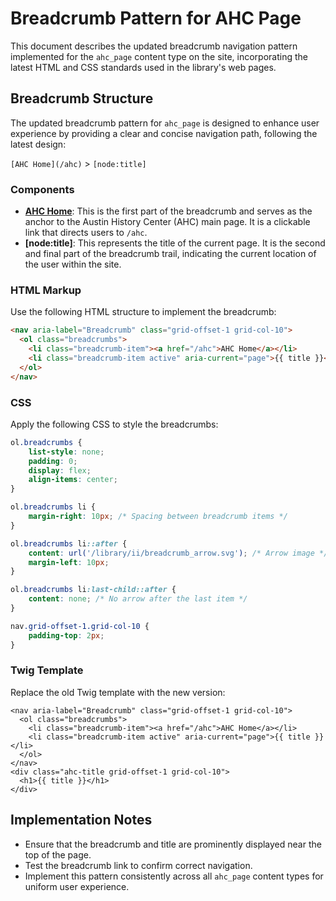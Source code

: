 
# Breadcrumb Pattern for AHC Page

This document describes the updated breadcrumb navigation pattern implemented for the `ahc_page` content type on the site, incorporating the latest HTML and CSS standards used in the library's web pages.

## Breadcrumb Structure
The updated breadcrumb pattern for `ahc_page` is designed to enhance user experience by providing a clear and concise navigation path, following the latest design:

`[AHC Home](/ahc)` > `[node:title]`

### Components
- **[AHC Home](/ahc)**: This is the first part of the breadcrumb and serves as the anchor to the Austin History Center (AHC) main page. It is a clickable link that directs users to `/ahc`.
- **[node:title]**: This represents the title of the current page. It is the second and final part of the breadcrumb trail, indicating the current location of the user within the site.

### HTML Markup
Use the following HTML structure to implement the breadcrumb:

```html
<nav aria-label="Breadcrumb" class="grid-offset-1 grid-col-10">
  <ol class="breadcrumbs">
    <li class="breadcrumb-item"><a href="/ahc">AHC Home</a></li>
    <li class="breadcrumb-item active" aria-current="page">{{ title }}</li>
  </ol>
</nav>
```

### CSS
Apply the following CSS to style the breadcrumbs:

```css
ol.breadcrumbs {
    list-style: none;
    padding: 0;
    display: flex;
    align-items: center;
}

ol.breadcrumbs li {
    margin-right: 10px; /* Spacing between breadcrumb items */
}

ol.breadcrumbs li::after {
    content: url('/library/ii/breadcrumb_arrow.svg'); /* Arrow image */
    margin-left: 10px;
}

ol.breadcrumbs li:last-child::after {
    content: none; /* No arrow after the last item */
}

nav.grid-offset-1.grid-col-10 {
    padding-top: 2px;
}
```

### Twig Template
Replace the old Twig template with the new version:

```twig
<nav aria-label="Breadcrumb" class="grid-offset-1 grid-col-10">
  <ol class="breadcrumbs">
    <li class="breadcrumb-item"><a href="/ahc">AHC Home</a></li>
    <li class="breadcrumb-item active" aria-current="page">{{ title }}</li>
  </ol>
</nav>
<div class="ahc-title grid-offset-1 grid-col-10">
  <h1>{{ title }}</h1>
</div>
```

## Implementation Notes
- Ensure that the breadcrumb and title are prominently displayed near the top of the page.
- Test the breadcrumb link to confirm correct navigation.
- Implement this pattern consistently across all `ahc_page` content types for uniform user experience.
